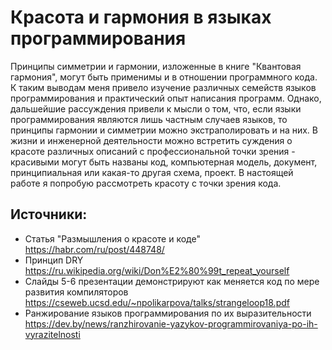 # Красота и гармония в языках программирования

Принципы симметрии и гармонии, изложенные в книге "Квантовая гармония", могут быть применимы и в отношении программного кода. К таким выводам меня привело изучение различных семейств языков программирования и практический опыт написания программ. Однако, дальшейшие рассуждения привели к мысли о том, что, если языки программирования являются лишь частным случаев языков, то принципы гармонии и симметрии можно экстраполировать и на них.
В жизни и инженерной деятельности можно встретить суждения о красоте различных описаний с профессиональной точки зрения - красивыми могут быть названы код, компьютерная модель, документ, принципиальная или какая-то другая схема, проект. В настоящей работе я попробую рассмотреть красоту с точки зрения кода.


## Источники:

* Статья "Размышления о красоте и коде"
https://habr.com/ru/post/448748/
* Принцип DRY
https://ru.wikipedia.org/wiki/Don%E2%80%99t_repeat_yourself
* Слайды 5-6 презентации демонстрируют как меняется код по мере развития компиляторов
https://cseweb.ucsd.edu/~npolikarpova/talks/strangeloop18.pdf
* Ранжирование языков программирования по их выразительности
https://dev.by/news/ranzhirovanie-yazykov-programmirovaniya-po-ih-vyrazitelnosti